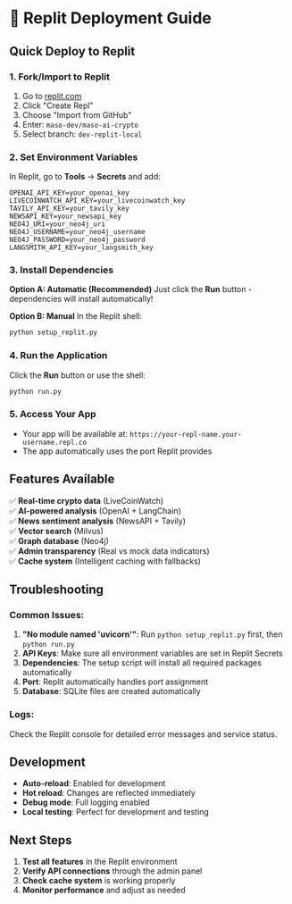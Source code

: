 # 🚀 Replit Deployment Guide

## Quick Deploy to Replit

### 1. Fork/Import to Replit
1. Go to [replit.com](https://replit.com)
2. Click "Create Repl"
3. Choose "Import from GitHub"
4. Enter: `maso-dev/maso-ai-crypto`
5. Select branch: `dev-replit-local`

### 2. Set Environment Variables
In Replit, go to **Tools** → **Secrets** and add:

```
OPENAI_API_KEY=your_openai_key
LIVECOINWATCH_API_KEY=your_livecoinwatch_key
TAVILY_API_KEY=your_tavily_key
NEWSAPI_KEY=your_newsapi_key
NEO4J_URI=your_neo4j_uri
NEO4J_USERNAME=your_neo4j_username
NEO4J_PASSWORD=your_neo4j_password
LANGSMITH_API_KEY=your_langsmith_key
```

### 3. Install Dependencies
**Option A: Automatic (Recommended)**
Just click the **Run** button - dependencies will install automatically!

**Option B: Manual**
In the Replit shell:
```bash
python setup_replit.py
```

### 4. Run the Application
Click the **Run** button or use the shell:
```bash
python run.py
```

### 5. Access Your App
- Your app will be available at: `https://your-repl-name.your-username.repl.co`
- The app automatically uses the port Replit provides

## Features Available

✅ **Real-time crypto data** (LiveCoinWatch)  
✅ **AI-powered analysis** (OpenAI + LangChain)  
✅ **News sentiment analysis** (NewsAPI + Tavily)  
✅ **Vector search** (Milvus)  
✅ **Graph database** (Neo4j)  
✅ **Admin transparency** (Real vs mock data indicators)  
✅ **Cache system** (Intelligent caching with fallbacks)  

## Troubleshooting

### Common Issues:
1. **"No module named 'uvicorn'"**: Run `python setup_replit.py` first, then `python run.py`
2. **API Keys**: Make sure all environment variables are set in Replit Secrets
3. **Dependencies**: The setup script will install all required packages automatically
4. **Port**: Replit automatically handles port assignment
5. **Database**: SQLite files are created automatically

### Logs:
Check the Replit console for detailed error messages and service status.

## Development

- **Auto-reload**: Enabled for development
- **Hot reload**: Changes are reflected immediately
- **Debug mode**: Full logging enabled
- **Local testing**: Perfect for development and testing

## Next Steps

1. **Test all features** in the Replit environment
2. **Verify API connections** through the admin panel
3. **Check cache system** is working properly
4. **Monitor performance** and adjust as needed

